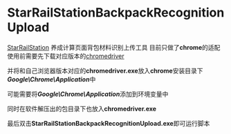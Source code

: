 # StarRailStationBackpackRecognitionUpload
[StarRailStation](https://starrailstation.com/cn) 养成计算页面背包材料识别上传工具
目前只做了**chrome**的适配
使用前需要先下载对应版本的[chromedriver](https://chromedriver.storage.googleapis.com/index.html)

并将和自己浏览器版本对应的**chromedriver.exe**放入**chrome**安装目录下***Google\Chrome\Application***中

可能需要将***Google\Chrome\Application***添加到环境变量中

同时在软件解压出的包目录下也放入**chromedriver.exe**

最后双击**StarRailStationBackpackRecognitionUpload.exe**即可运行脚本